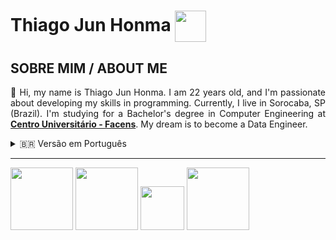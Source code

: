 # Thiago Jun Honma <img src="https://media1.giphy.com/media/v1.Y2lkPTc5MGI3NjExaGJraHVvMGM1bzh4am03NHFocXpkNjd2dThrMTF0NXk4eHpxaTJ0NSZlcD12MV9pbnRlcm5hbF9naWZfYnlfaWQmY3Q9Zw/78XCFBGOlS6keY1Bil/giphy.gif" width="50" height="50" style="vertical-align: middle;"/>

## SOBRE MIM / ABOUT ME
<p style="text-align: justify">
👋 Hi, my name is Thiago Jun Honma. I am 22 years old, and I'm passionate about developing my skills in programming. Currently, I live in Sorocaba, SP (Brazil). I'm studying for a Bachelor's degree in Computer Engineering at <a href="https://facens.br/" target="_blank" style="font-weight: bold">Centro Universitário - Facens</a>. My dream is to become a Data Engineer.
</p>

<details>
  <summary>🇧🇷 Versão em Português</summary>
  <p style="text-align: justify">
  👋 Olá, meu nome é Thiago Jun Honma, tenho 22 anos e sou apaixonado por desenvolver minhas habilidades em programação. Atualmente, moro em Sorocaba - SP. Estou cursando Bacharelado em Engenharia da Computação no <a href="https://facens.br/" target="_blank" style="font-weight: bold">Centro Universitário - Facens</a>. Meu sonho é me tornar um Engenheiro de Dados.
  </p>
</details>

<hr>

<p style="justify-content: center; align-items: center; gap: 20px;">
  <img src="https://cdn.uconnectlabs.com/wp-content/uploads/sites/311/2024/06/LinkedIn-Logo.wine_-480x320.png?v=52634" height="100" width="100">
  <img src="https://parspng.com/wp-content/uploads/2022/10/gmailpng.parspng.com-2.png" height="100" width="100">
  <img src="https://encrypted-tbn0.gstatic.com/images?q=tbn:ANd9GcTuS5EOtDelDx5tDdpjNevnFzXpnPCpFtvHxR0EcJ5Xaqrk4C2p9y8-FkLFGCiKb1b5aHo&usqp=CAU" height="70" width="70" style="margin-bottom: 20px">
  <img src="https://static.vecteezy.com/system/resources/previews/042/148/611/non_2x/new-twitter-x-logo-twitter-icon-x-social-media-icon-free-png.png" height="100" width="100">
</p>
